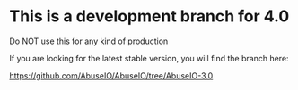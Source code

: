 # This is a development branch for 4.0

Do NOT use this for any kind of production

If you are looking for the latest stable version, you will find the branch here:

https://github.com/AbuseIO/AbuseIO/tree/AbuseIO-3.0


